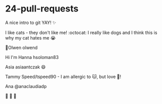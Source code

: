 # 24-pull-requests
A nice intro to git YAY! :sparkles:

I like cats - they don't like me! :octocat: 
I really like dogs and I think this is why my cat hates me :sob:


:wave:Olwen olwend

Hi I'm Hanna hsoloman83

Asia asiaantczak :smile:

Tammy Speed/tspeed90  - I am allergic to :cat:, but love :dog:!

Ana @anaclaudiadp

:feet: :feet: :feet:
